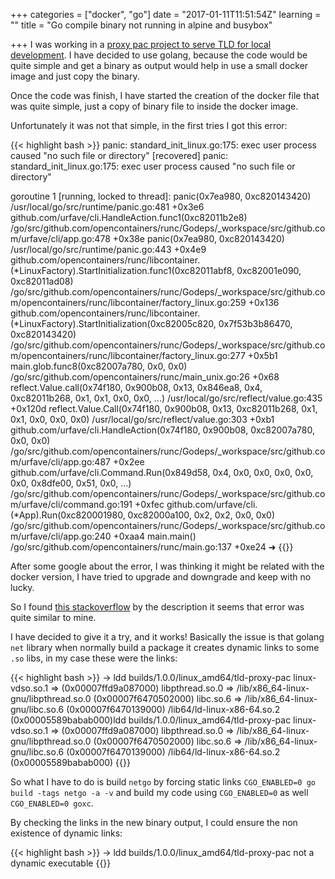 +++
categories = ["docker", "go"]
date = "2017-01-11T11:51:54Z"
learning = ""
title = "Go compile binary not running in alpine and busybox"

+++
I was working in a [proxy pac project to serve TLD for local development](https://github.com/krolow/tld-proxy-pac). I have decided to use
golang, because the code would be quite simple and get a binary as output would help in use a small docker image and just copy the binary.

Once the code was finish, I have started the creation of the docker file that was quite simple, just a copy of binary file to inside the
docker image.

Unfortunately it was not that simple, in the first tries I got this error:

{{< highlight bash >}}
panic: standard_init_linux.go:175: exec user process caused "no such file or directory" [recovered]
        panic: standard_init_linux.go:175: exec user process caused "no such file or directory"

goroutine 1 [running, locked to thread]:
panic(0x7ea980, 0xc820143420)
        /usr/local/go/src/runtime/panic.go:481 +0x3e6
github.com/urfave/cli.HandleAction.func1(0xc82011b2e8)
        /go/src/github.com/opencontainers/runc/Godeps/_workspace/src/github.com/urfave/cli/app.go:478 +0x38e
panic(0x7ea980, 0xc820143420)
        /usr/local/go/src/runtime/panic.go:443 +0x4e9
github.com/opencontainers/runc/libcontainer.(*LinuxFactory).StartInitialization.func1(0xc82011abf8, 0xc82001e090, 0xc82011ad08)
        /go/src/github.com/opencontainers/runc/Godeps/_workspace/src/github.com/opencontainers/runc/libcontainer/factory_linux.go:259 +0x136
github.com/opencontainers/runc/libcontainer.(*LinuxFactory).StartInitialization(0xc82005c820, 0x7f53b3b86470, 0xc820143420)
        /go/src/github.com/opencontainers/runc/Godeps/_workspace/src/github.com/opencontainers/runc/libcontainer/factory_linux.go:277 +0x5b1
main.glob.func8(0xc82007a780, 0x0, 0x0)
        /go/src/github.com/opencontainers/runc/main_unix.go:26 +0x68
reflect.Value.call(0x74f180, 0x900b08, 0x13, 0x846ea8, 0x4, 0xc82011b268, 0x1, 0x1, 0x0, 0x0, ...)
        /usr/local/go/src/reflect/value.go:435 +0x120d
reflect.Value.Call(0x74f180, 0x900b08, 0x13, 0xc82011b268, 0x1, 0x1, 0x0, 0x0, 0x0)
        /usr/local/go/src/reflect/value.go:303 +0xb1
github.com/urfave/cli.HandleAction(0x74f180, 0x900b08, 0xc82007a780, 0x0, 0x0)
        /go/src/github.com/opencontainers/runc/Godeps/_workspace/src/github.com/urfave/cli/app.go:487 +0x2ee
github.com/urfave/cli.Command.Run(0x849d58, 0x4, 0x0, 0x0, 0x0, 0x0, 0x0, 0x8dfe00, 0x51, 0x0, ...)
        /go/src/github.com/opencontainers/runc/Godeps/_workspace/src/github.com/urfave/cli/command.go:191 +0xfec
github.com/urfave/cli.(*App).Run(0xc820001980, 0xc82000a100, 0x2, 0x2, 0x0, 0x0)
        /go/src/github.com/opencontainers/runc/Godeps/_workspace/src/github.com/urfave/cli/app.go:240 +0xaa4
main.main()
        /go/src/github.com/opencontainers/runc/main.go:137 +0xe24
➜
{{</highlight>}}


After some google about the error, I was thinking it might be related with the docker version, I have tried to upgrade and downgrade and keep
with no lucky.

So I found [this
stackoverflow](http://stackoverflow.com/questions/36279253/go-compiled-binary-wont-run-in-an-alpine-docker-container-on-ubuntu-host) by the
description it seems that error was quite similar to mine.

I have decided to give it a try, and it works!  Basically the issue is that golang `net` library when normally build a package it creates
dynamic links to some `.so` libs, in my case these were the links:


{{< highlight bash >}}
 -> ldd builds/1.0.0/linux_amd64/tld-proxy-pac
        linux-vdso.so.1 =>
        (0x00007ffd9a087000)
        libpthread.so.0 => /lib/x86_64-linux-gnu/libpthread.so.0 (0x00007f6470502000)
        libc.so.6 => /lib/x86_64-linux-gnu/libc.so.6 (0x00007f6470139000)
        /lib64/ld-linux-x86-64.so.2 (0x00005589babab000)ldd builds/1.0.0/linux_amd64/tld-proxy-pac
        linux-vdso.so.1 =>  (0x00007ffd9a087000)
        libpthread.so.0 => /lib/x86_64-linux-gnu/libpthread.so.0 (0x00007f6470502000)
        libc.so.6 => /lib/x86_64-linux-gnu/libc.so.6 (0x00007f6470139000)
        /lib64/ld-linux-x86-64.so.2 (0x00005589babab000)
{{</highlight>}}


So what I have to do is build `netgo` by forcing static links `CGO_ENABLED=0 go build -tags netgo -a -v` and build my code using
`CGO_ENABLED=0` as well `CGO_ENABLED=0 goxc`.

By checking the links in the new binary output, I could ensure the non existence of dynamic links:


{{< highlight bash >}}
-> ldd builds/1.0.0/linux_amd64/tld-proxy-pac
        not a dynamic executable
{{</highlight>}}
